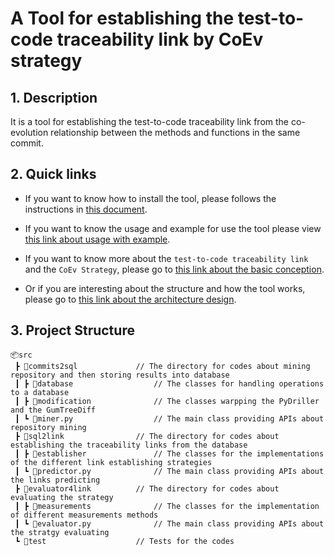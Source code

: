 # A Tool for establishing the test-to-code traceability link by CoEv strategy 
## 1. Description

It is a tool for establishing the test-to-code traceability link from the co-evolution relationship between the methods 
and functions in the same commit. 

## 2. Quick links

* If you want to know how to install the tool, please follows the instructions in 
[this document](/docs/install_instructions.md). 

* If you want to know the usage and example for use the tool please view 
[this link about usage with example](/docs/usages_with_example.md). 

* If you want to know more about the `test-to-code traceability link` and the `CoEv Strategy`, please go to 
[this link about the basic conception](/docs/basic_conception.md). 

* Or if you are interesting about the structure and how the tool works, please go to 
[this link about the architecture design](/docs/architecture_design.md). 

## 3. Project Structure
```
📦src
 ┣ 📂commits2sql             // The directory for codes about mining repository and then storing results into database
 ┃ ┣ 📂database                  // The classes for handling operations to a database 
 ┃ ┣ 📂modification              // The classes warpping the PyDriller and the GumTreeDiff
 ┃ ┗ 📜miner.py                  // The main class providing APIs about repository mining 
 ┣ 📂sql2link                // The directory for codes about establishing the traceability links from the database 
 ┃ ┣ 📂establisher               // The classes for the implementations of the different link establishing strategies
 ┃ ┗ 📜predictor.py              // The main class providing APIs about the links predicting
 ┣ 📂evaluator4link          // The directory for codes about evaluating the strategy
 ┃ ┣ 📂measurements              // The classes for the implementation of different measurements methods 
 ┃ ┗ 📜evaluator.py              // The main class providing APIs about the stratgy evaluating
 ┗ 📂test                    // Tests for the codes
```
